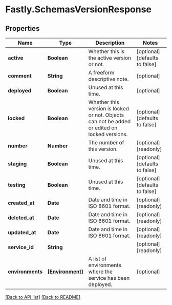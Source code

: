 # Fastly.SchemasVersionResponse

## Properties

Name | Type | Description | Notes
------------ | ------------- | ------------- | -------------
**active** | **Boolean** | Whether this is the active version or not. | [optional]  [defaults to false]
**comment** | **String** | A freeform descriptive note. | [optional] 
**deployed** | **Boolean** | Unused at this time. | [optional] 
**locked** | **Boolean** | Whether this version is locked or not. Objects can not be added or edited on locked versions. | [optional]  [defaults to false]
**number** | **Number** | The number of this version. | [optional] [readonly] 
**staging** | **Boolean** | Unused at this time. | [optional]  [defaults to false]
**testing** | **Boolean** | Unused at this time. | [optional]  [defaults to false]
**created_at** | **Date** | Date and time in ISO 8601 format. | [optional] [readonly] 
**deleted_at** | **Date** | Date and time in ISO 8601 format. | [optional] [readonly] 
**updated_at** | **Date** | Date and time in ISO 8601 format. | [optional] [readonly] 
**service_id** | **String** |  | [optional] [readonly] 
**environments** | [**[Environment]**](Environment.md) | A list of environments where the service has been deployed. | [optional] 


[[Back to API list]](../../README.md#endpoints) [[Back to README]](../../README.md)
